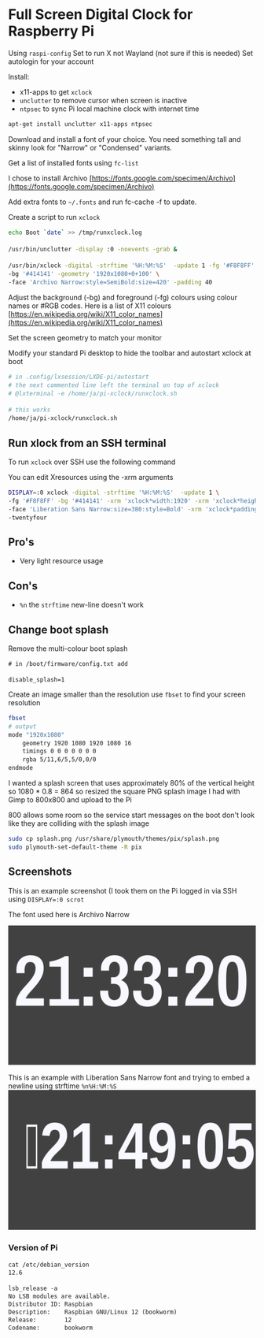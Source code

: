 # Full Screen Digital Clock for Raspberry Pi

Using `raspi-config`
Set to run X not Wayland (not sure if this is needed)
Set autologin for your account

Install: 
- x11-apps to get `xclock`
- `unclutter` to remove cursor when screen is inactive
- `ntpsec` to sync Pi local machine clock with internet time

```sh
apt-get install unclutter x11-apps ntpsec
```
Download and install a font of your choice. You need something tall and skinny look for "Narrow" or "Condensed" variants. 

Get a list of installed fonts using `fc-list`

I chose to install Archivo [https://fonts.google.com/specimen/Archivo](https://fonts.google.com/specimen/Archivo)

Add extra fonts to `~/.fonts` and run fc-cache -f to update.

Create a script to run `xclock`

```sh
echo Boot `date` >> /tmp/runxclock.log

/usr/bin/unclutter -display :0 -noevents -grab &

/usr/bin/xclock -digital -strftime '%H:%M:%S'  -update 1 -fg '#F8F8FF' \
-bg '#414141' -geometry '1920x1080+0+100' \
-face 'Archivo Narrow:style=SemiBold:size=420' -padding 40
```
Adjust the background (-bg) and foreground (-fg) colours using colour names or #RGB codes. Here is a list of X11 colours [https://en.wikipedia.org/wiki/X11_color_names](https://en.wikipedia.org/wiki/X11_color_names)

Set the screen geometry to match your monitor

Modify your standard Pi desktop to hide the toolbar and autostart xclock at boot

```sh
# in .config/lxsession/LXDE-pi/autostart
# the next commented line left the terminal on top of xclock
# @lxterminal -e /home/ja/pi-xclock/runxclock.sh

# this works
/home/ja/pi-xclock/runxclock.sh
```

## Run xlock from an SSH terminal
To run `xclock` over SSH use the following command

You can edit Xresources using the -xrm arguments

```sh
DISPLAY=:0 xclock -digital -strftime '%H:%M:%S'  -update 1 \
-fg '#F8F8FF' -bg '#414141' -xrm 'xclock*width:1920' -xrm 'xclock*height:1080' \
-face 'Liberation Sans Narrow:size=380:style=Bold' -xrm 'xclock*padding:130' \
-twentyfour
```

## Pro's
- Very light resource usage

## Con's
- `%n` the `strftime` new-line doesn't work

## Change boot splash

Remove the multi-colour boot splash

```
# in /boot/firmware/config.txt add

disable_splash=1
```
Create an image smaller than the resolution use `fbset` to find your screen resolution

```sh
fbset
# output
mode "1920x1080"
    geometry 1920 1080 1920 1080 16
    timings 0 0 0 0 0 0 0
    rgba 5/11,6/5,5/0,0/0
endmode

```

I wanted a splash screen that uses approximately 80% of the vertical height 
so 1080 * 0.8 = 864 so resized the square PNG splash image I had with Gimp 
to 800x800 and upload to the Pi

800 allows some room so the service start messages on the boot don't look like 
they are colliding with the splash image


```sh
sudo cp splash.png /usr/share/plymouth/themes/pix/splash.png 
sudo plymouth-set-default-theme -R pix
```

## Screenshots

This is an example screenshot (I took them on the Pi logged in via SSH using `DISPLAY=:0 scrot`

The font used here is Archivo Narrow

![screen shot](screenshot/2024-07-19-213320_1920x1080_scrot.png)

This is an example with Liberation Sans Narrow font and trying to embed a newline using strftime `%n%H:%M:%S`
![screen shot](screenshot/2024-07-19-214905_1920x1080_scrot.png)

### Version of Pi
```
cat /etc/debian_version
12.6

lsb_release -a
No LSB modules are available.
Distributor ID: Raspbian
Description:    Raspbian GNU/Linux 12 (bookworm)
Release:        12
Codename:       bookworm
```


